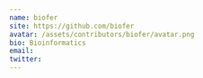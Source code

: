 ```yaml
---
name: biofer
site: https://github.com/biofer
avatar: /assets/contributors/biofer/avatar.png
bio: Bioinformatics
email: 
twitter: 
---
```


